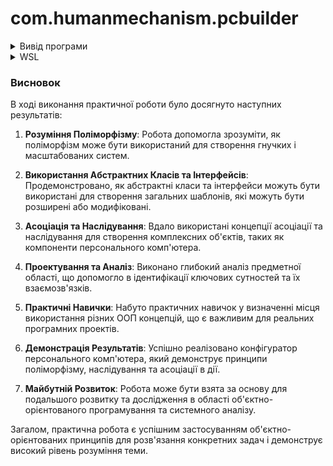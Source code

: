 # com.humanmechanism.pcbuilder
<details>
<summary>Вивід програми</summary>
C:\Users\wildc\.jdks\openjdk-21\bin\java.exe "-javaagent:C:\Program Files\JetBrains\IntelliJ IDEA 2023.2.2\lib\idea_rt.jar=56853:C:\Program Files\JetBrains\IntelliJ IDEA 2023.2.2\bin" -Dfile.encoding=UTF-8 -Dsun.stdout.encoding=UTF-8 -Dsun.stderr.encoding=UTF-8 -classpath C:\Users\wildc\IdeaProjects\com.humanmechanism.pcbuilder\out\production\com.humanmechanism.pcbuilder WorkingProgram.Main

Меню. Виберіть функцію:
1. Зібрати комп'ютер.
2. Переглянути зібрані збірки.
1
0. MSI_MAG_Forge_100M | Підтримуючі форм-фактори: [MICROATX, ATX] | ціна: 2499
1. FRONTIER_ASARO_205A | Підтримуючі форм-фактори: [MICROATX, ATX] | ціна: 1959
2. DEEPCOOL_CH370_TEMPERED_GLASS | Підтримуючі форм-фактори: [MICROATX] | ціна: 3029
Виберіть корпус: 1
0. GIGABYTEB550MAORUSELITE | сокет: AM4 | форм-фактор: MICROATX | ціна: 3999
1. GIGABYTEB650MGAMINGXAX | сокет: AM5 | форм-фактор: MICROATX | ціна: 7399
2. ASUSROGSTRIXZ590EGAMING | сокет: LGA1200 | форм-фактор: MICROATX | ціна: 8899
3. GIGABYTEB760GAMINGX | сокет: LGA1700 | форм-фактор: ATX | ціна: 6489
4. ASUSPRIMEB250MPLUS | сокет: LGA1151_V2 | форм-фактор: ATX | ціна: 1799
Виберіть модель мами: 1
3. RYZEN_5_7600 | Сокет: AM5 | ціна: 9299
Виберіть процесор: 1
0. GEFORCERTX3060 | потрібна потужність БП: 550 | бали PassMark: 17167 | ціна: 13499
1. GEFORCERTX4060 | потрібна потужність БП: 550 | бали PassMark: 20139 | ціна: 13999
2. RADEONRX6700 | потрібна потужність БП: 750 | бали PassMark: 16628 | ціна: 11999
3. RADEONRX7900 | потрібна потужність БП: 700 | бали PassMark: 30450 | ціна: 26499
4. GEFORCERTX4080 | потрібна потужність БП: 850 | бали PassMark: 34969 | ціна: 53499
Виберіть відеокарту: 1
0. KINGSTON_FURY_BEAST | ціна: 3199
1. GOODRAM_IRIDIUM_X | ціна: 5700
2. CORSAIR_VENGEANCE_LPX | ціна: 3199
Виберіть оперативну пам'ять: 1
Виберіть кількість плашок: 
1
0. HATOR_CRYSTAL | ціна: 399
1. ASUS_XONAR_U7 | ціна: 3389
2. Не вибирати
Виберіть звукову карту: 1
0. MSI_MAG_650W | ваттаж: 650 | ціна: 2300
1. GIGABYTE_P750GM_750W | ваттаж: 750 | ціна: 3599
2. GIGABYTE_P850GM_850W | ваттаж: 850 | ціна: 4099
Виберіть модель блока живлення: 1
0. ASUS_TUF_GAMING_VG249Q1R | к-сть пікселів: FULL_HD | тип матриці: IPS | частота оновлення: HZ165 | ціна: 6799
1. ASUS_TUF_GAMING_VG27AQL1A | к-сть пікселів: QUAD_HD | тип матриці: IPS | частота оновлення: HZ165 | ціна: 13999
2. ASUS_TUF_GAMING_VG27AQA1A | к-сть пікселів: QUAD_HD | тип матриці: VN | частота оновлення: HZ165 | ціна: 10799
3. CORSAIR_XENEON_27QHD240 | к-сть пікселів: QUAD_HD | тип матриці: OLED | частота оновлення: HZ60 | ціна: 50999
Виберіть модель монітору: 1
0. LOGITECH_G102_LIGHTSYNC | тип під'єднання: WIRED | дпі: 8000 | кількість кнопок:6 | частота оновлення:1000 | ціна: 1299
1. LOGITECH_G_PRO_X_SUPERLIGHT | тип під'єднання: WIRELESS | дпі: 25000 | кількість кнопок:5 | частота оновлення:1000 | ціна: 6699
2. RAZER_BASILISK_V3 | тип під'єднання: WIRED | дпі: 26000 | кількість кнопок:11 | частота оновлення:800 | ціна: 2999
Виберіть модель миші: 1
0. DARK_PROJECT_ONE | ціна: 1990
1. HATOR_SKYFALL_TKL_PRO | ціна: 4199
Виберіть модель клавіатури: 1
0. AEROCOOLCYLON4 | Можливі сокети: [LGA1200, LGA1200, LGA1151_V2] | ціна : 1499
1. AMD_WRAITH_STEALTH | Можливі сокети: [AM4] | ціна : 249
2. Не вибирати
Виберіть модель охолодження: 1
0. WESTERN_DIGITAL_BLUE | к-сть гб0 | ціна: 0
1. SEAGATE_BARRACUDA | к-сть гб0 | ціна: 0
Виберіть ssd: 1
0. KINGSTON_NV2_3D_NAND_1TB | к-сть гб0 | ціна: 0
1. KINGSTON_NV2_3D_NAND_500GB | к-сть гб0 | ціна: 0
Виберіть hdd: 1
Ви зібрали комп'ютер!

Меню. Виберіть функцію:
1. Зібрати комп'ютер.
2. Переглянути зібрані збірки.
Виберіть будь ласка ще раз

Меню. Виберіть функцію:
1. Зібрати комп'ютер.
2. Переглянути зібрані збірки.
2
System.Classes.Computer@ba8a1dc | motherboard: System.Classes.Motherboard@4f8e5cde computercase: FRONTIER_ASARO_205A | monitor: ASUS_TUF_GAMING_VG27AQL1A | mouse:LOGITECH_G_PRO_X_SUPERLIGHT | клава: HATOR_SKYFALL_TKL_PRO | блок живлення: GIGABYTE_P750GM_750W | ціна:65990

Меню. Виберіть функцію:
1. Зібрати комп'ютер.
2. Переглянути зібрані збірки.

Process finished with exit code 130
</details>

<details>
<summary>WSL</summary>
![image](https://github.com/poco1337/com.humanmechanism.pcbuilder/assets/98651796/326309a9-3f6d-4369-a7ef-e85e128ae9b5)

</details>

### Висновок

В ході виконання практичної роботи було досягнуто наступних результатів:

1. **Розуміння Поліморфізму**: Робота допомогла зрозуміти, як поліморфізм може бути використаний для створення гнучких і масштабованих систем.

2. **Використання Абстрактних Класів та Інтерфейсів**: Продемонстровано, як абстрактні класи та інтерфейси можуть бути використані для створення загальних шаблонів, які можуть бути розширені або модифіковані.

3. **Асоціація та Наслідування**: Вдало використані концепції асоціації та наслідування для створення комплексних об'єктів, таких як компоненти персонального комп'ютера.

4. **Проектування та Аналіз**: Виконано глибокий аналіз предметної області, що допомогло в ідентифікації ключових сутностей та їх взаємозв'язків.

5. **Практичні Навички**: Набуто практичних навичок у визначенні місця використання різних ООП концепцій, що є важливим для реальних програмних проектів.

6. **Демонстрація Результатів**: Успішно реалізовано конфігуратор персонального комп'ютера, який демонструє принципи поліморфізму, наслідування та асоціації в дії.

7. **Майбутній Розвиток**: Робота може бути взята за основу для подальшого розвитку та дослідження в області об'єктно-орієнтованого програмування та системного аналізу.

Загалом, практична робота є успішним застосуванням об'єктно-орієнтованих принципів для розв'язання конкретних задач і демонструє високий рівень розуміння теми.

